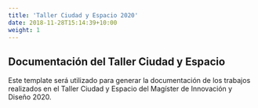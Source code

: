 ```yaml
---
title: 'Taller Ciudad y Espacio 2020'
date: 2018-11-28T15:14:39+10:00
weight: 1
---
```


## Documentación del Taller Ciudad y Espacio

Este template será utilizado para generar la documentación de los trabajos realizados en el Taller Ciudad y Espacio del Magíster de Innovación y Diseño 2020.